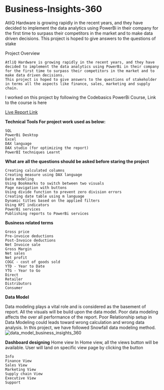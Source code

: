 # Business-Insights-360
AtliQ Hardware is growing rapidly in the recent years, and they have decided to implement the data analytics using PowerBi in their company for the first time to surpass their competitors in the market and to make data driven decisions. This project is hoped to give answers to the questions of stake

Project Overview

	AtliQ Hardware is growing rapidly in the recent years, and they have decided to implement the data analytics using PowerBi in their company for the first time to surpass their competitors in the market and to make data driven decisions.
	This project is hoped to give answers to the questions of stakeholder in terms all the aspects like finance, sales, marketing and supply chain.

I worked on this project by following the Codebasics PowerBi Course, Link to the course is here

 [Live Report Link](https://app.powerbi.com/view?r=eyJrIjoiMWQ4ZDkxMWEtOTkwYS00ZDlkLTk2YjQtZTA3ODk0ZjBjZTlmIiwidCI6ImM2ZTU0OWIzLTVmNDUtNDAzMi1hYWU5LWQ0MjQ0ZGM1YjJjNCJ9&pageName=ReportSection921103ef25757e558ff6)
 
**Technical Tools For project work used as below:**

	SQL
	PowerBi Desktop
	Excel
	DAX language
	DAX studio (for optimizing the report)
	PowerBI techniques Learnt

**What are all the questions should be asked before staring the project**

	Creating calculated columns
	Creating measure using DAX language
	Data modeling
	Using Bookmarks to switch between two visuals
	Page navigation with buttons
	Using divide function to prevent zero division errors
	Creating date table using m language
	Dynamic titles based on the applied filters
	Using KPI indicators
	PowerBi services
	Publishing reports to PowerBi services

**Business related terms**

	Gross price
	Pre-invoice deductions
	Post-Invoice deductions
	Net Invoice sale
	Gross Margin
	Net sales
	Net profit
	COGC - cost of goods sold
	YTD - Year to Date
	YTG - Year to Go
	Direct
	Retailer
	Distributors
	Consumer

**Data Model**

Data modeling plays a vital role and is considered as the basement of report. All the visuals will be build upon the data model.
Poor data modeling affects the over all performance of the report.
Poor Relationship setup in Data Modeling could leads toward wrong calculation and wrong data analysis.
In this project, we have followed Snowfall data modeling method.
![data_model_business_insights_360](https://github.com/rajdada100/Business-Insights-360/assets/32064098/19180967-eb85-41de-9877-67380c105e78)

**Dashboard designing**
Home view
In Home view, all the views button will be available. User will land on specific view page by clicking the button

	Info
	Finance View
	Sales View
	Marketing View
	Supply chain View
	Executive View
	Support
